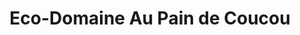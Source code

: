 ---
title: "Eco-Domaine Au Pain de Coucou"
url: /les-planchettes/eco-domaine-au-pain-de-coucou/
shop: ferme
---